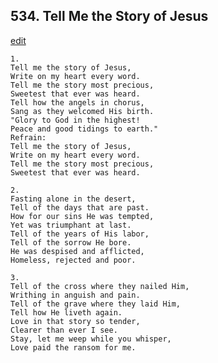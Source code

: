 
## 534.  Tell Me the Story of Jesus
[edit](https://docs.google.com/document/d/1qxBJWuKwBS8_PdQNs1xkbEMVVFidIq-p/edit?mode=html)




    1.
    Tell me the story of Jesus,
    Write on my heart every word.
    Tell me the story most precious,
    Sweetest that ever was heard.
    Tell how the angels in chorus,
    Sang as they welcomed His birth.
    "Glory to God in the highest!
    Peace and good tidings to earth."
    Refrain:
    Tell me the story of Jesus,
    Write on my heart every word.
    Tell me the story most precious,
    Sweetest that ever was heard.

    2.
    Fasting alone in the desert,
    Tell of the days that are past.
    How for our sins He was tempted,
    Yet was triumphant at last.
    Tell of the years of His labor,
    Tell of the sorrow He bore.
    He was despised and afflicted,
    Homeless, rejected and poor.

    3.
    Tell of the cross where they nailed Him,
    Writhing in anguish and pain.
    Tell of the grave where they laid Him,
    Tell how He liveth again.
    Love in that story so tender,
    Clearer than ever I see.
    Stay, let me weep while you whisper,
    Love paid the ransom for me.
